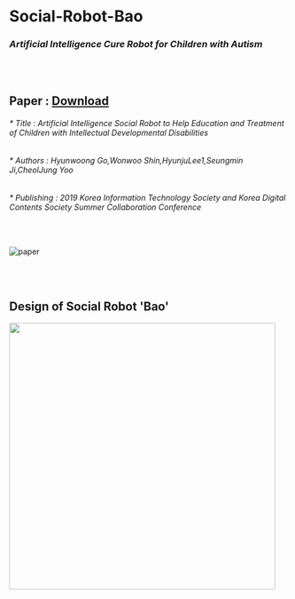 # Social-Robot-Bao
### *Artificial Intelligence Cure Robot for Children with Autism*

<br>
<br>


## Paper : [Download](https://github.com/gusdnd852/Social-Robot-Bao/raw/master/Artificial%20Intelligence%20Social%20Robot%20to%20Help%20Education.hwp)

###### * Title : Artificial Intelligence Social Robot to Help Education and Treatment of Children with Intellectual Developmental Disabilities 

###### * Authors : Hyunwoong Go,Wonwoo Shin,HyunjuLee1,Seungmin Ji,CheolJung Yoo

###### * Publishing : 2019 Korea Information Technology Society and Korea Digital Contents Society Summer Collaboration Conference

<br>

![paper](https://user-images.githubusercontent.com/38183241/58642180-bf73fb80-8337-11e9-8e07-b49cd770f6dc.jpg)



<br>
<br>

## Design of Social Robot 'Bao'

<img src=https://user-images.githubusercontent.com/38183241/54085277-b64e4080-437f-11e9-989c-736c1881b152.png width=480></img>
